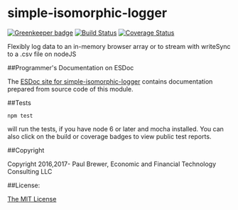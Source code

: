 simple-isomorphic-logger
========

[![Greenkeeper badge](https://badges.greenkeeper.io/DrPaulBrewer/simple-isomorphic-logger.svg)](https://greenkeeper.io/)
[![Build Status](https://travis-ci.org/DrPaulBrewer/simple-isomorphic-logger.svg?branch=master)](https://travis-ci.org/DrPaulBrewer/simple-isomorphic-logger)
[![Coverage Status](https://coveralls.io/repos/github/DrPaulBrewer/simple-isomorphic-logger/badge.svg?branch=master)](https://coveralls.io/github/DrPaulBrewer/simple-isomorphic-logger?branch=master)

Flexibly log data to an in-memory browser array or to stream with writeSync to a .csv file on nodeJS

##Programmer's Documentation on ESDoc

The [ESDoc site for simple-isomorphic-logger](https://doc.esdoc.org/github.com/DrPaulBrewer/simple-isomorphic-logger/) contains documentation prepared from source code of this module.

##Tests

    npm test
    
will run the tests, if you have node 6 or later and mocha installed.  You can also click on the build or coverage badges to view public test reports.

##Copyright 

Copyright 2016,2017- Paul Brewer, Economic and Financial Technology Consulting LLC

##License: 

[The MIT License](./LICENSE.md)



